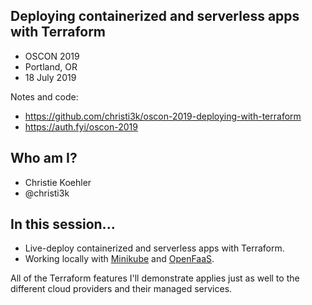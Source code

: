 ## Deploying containerized and serverless apps with Terraform

* OSCON 2019
* Portland, OR
* 18 July 2019

Notes and code: 
* https://github.com/christi3k/oscon-2019-deploying-with-terraform
* https://auth.fyi/oscon-2019

## Who am I?

* Christie Koehler
* @christi3k

## In this session...

* Live-deploy containerized and serverless apps with Terraform.
* Working locally with [Minikube](https://github.com/kubernetes/minikube) and
  [OpenFaaS](https://www.openfaas.com).

All of the Terraform features I'll demonstrate applies just as well to the
different cloud providers and their managed services.
